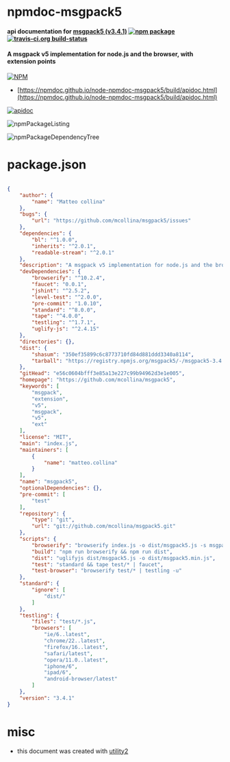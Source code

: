 # npmdoc-msgpack5

#### api documentation for  [msgpack5 (v3.4.1)](https://github.com/mcollina/msgpack5)  [![npm package](https://img.shields.io/npm/v/npmdoc-msgpack5.svg?style=flat-square)](https://www.npmjs.org/package/npmdoc-msgpack5) [![travis-ci.org build-status](https://api.travis-ci.org/npmdoc/node-npmdoc-msgpack5.svg)](https://travis-ci.org/npmdoc/node-npmdoc-msgpack5)

#### A msgpack v5 implementation for node.js and the browser, with extension points

[![NPM](https://nodei.co/npm/msgpack5.png?downloads=true&downloadRank=true&stars=true)](https://www.npmjs.com/package/msgpack5)

- [https://npmdoc.github.io/node-npmdoc-msgpack5/build/apidoc.html](https://npmdoc.github.io/node-npmdoc-msgpack5/build/apidoc.html)

[![apidoc](https://npmdoc.github.io/node-npmdoc-msgpack5/build/screenCapture.buildCi.browser.%252Ftmp%252Fbuild%252Fapidoc.html.png)](https://npmdoc.github.io/node-npmdoc-msgpack5/build/apidoc.html)

![npmPackageListing](https://npmdoc.github.io/node-npmdoc-msgpack5/build/screenCapture.npmPackageListing.svg)

![npmPackageDependencyTree](https://npmdoc.github.io/node-npmdoc-msgpack5/build/screenCapture.npmPackageDependencyTree.svg)



# package.json

```json

{
    "author": {
        "name": "Matteo collina"
    },
    "bugs": {
        "url": "https://github.com/mcollina/msgpack5/issues"
    },
    "dependencies": {
        "bl": "^1.0.0",
        "inherits": "^2.0.1",
        "readable-stream": "^2.0.1"
    },
    "description": "A msgpack v5 implementation for node.js and the browser, with extension points",
    "devDependencies": {
        "browserify": "^10.2.4",
        "faucet": "0.0.1",
        "jshint": "^2.5.2",
        "level-test": "^2.0.0",
        "pre-commit": "1.0.10",
        "standard": "^8.0.0",
        "tape": "^4.0.0",
        "testling": "^1.7.1",
        "uglify-js": "^2.4.15"
    },
    "directories": {},
    "dist": {
        "shasum": "350ef35899c6c8773710fd84d881ddd3340a8114",
        "tarball": "https://registry.npmjs.org/msgpack5/-/msgpack5-3.4.1.tgz"
    },
    "gitHead": "e56c0604bfff3e85a13e227c99b94962d3e1e005",
    "homepage": "https://github.com/mcollina/msgpack5",
    "keywords": [
        "msgpack",
        "extension",
        "v5",
        "msgpack",
        "v5",
        "ext"
    ],
    "license": "MIT",
    "main": "index.js",
    "maintainers": [
        {
            "name": "matteo.collina"
        }
    ],
    "name": "msgpack5",
    "optionalDependencies": {},
    "pre-commit": [
        "test"
    ],
    "repository": {
        "type": "git",
        "url": "git://github.com/mcollina/msgpack5.git"
    },
    "scripts": {
        "browserify": "browserify index.js -o dist/msgpack5.js -s msgpack5",
        "build": "npm run browserify && npm run dist",
        "dist": "uglifyjs dist/msgpack5.js -o dist/msgpack5.min.js",
        "test": "standard && tape test/* | faucet",
        "test-browser": "browserify test/* | testling -u"
    },
    "standard": {
        "ignore": [
            "dist/"
        ]
    },
    "testling": {
        "files": "test/*.js",
        "browsers": [
            "ie/6..latest",
            "chrome/22..latest",
            "firefox/16..latest",
            "safari/latest",
            "opera/11.0..latest",
            "iphone/6",
            "ipad/6",
            "android-browser/latest"
        ]
    },
    "version": "3.4.1"
}
```



# misc
- this document was created with [utility2](https://github.com/kaizhu256/node-utility2)

